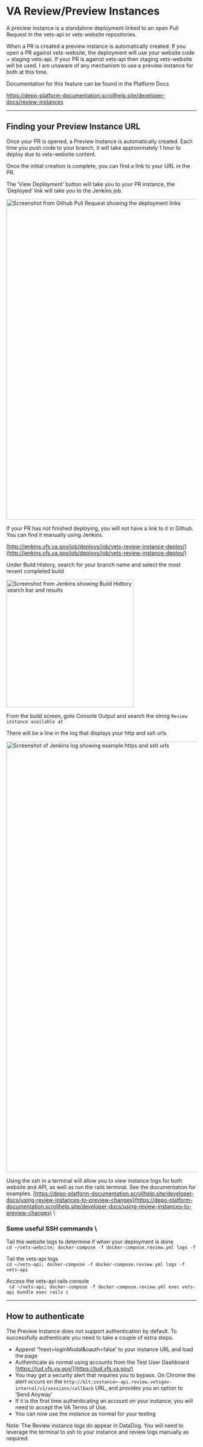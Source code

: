 # VA Review/Preview Instances

A preview instance is a standalone deployment linked to an open Pull Request in the vets-api or vets-website repositories. 

When a PR is created a preview instance is automatically created. If you open a PR against vets-website, the deployment will use your website code + staging vets-api. If your PR is against vets-api then staging vets-website will be used. I am unaware of any mechanism to use a preview instance for both at this time.

Documentation for this feature can be found in the Platform Docs

https://depo-platform-documentation.scrollhelp.site/developer-docs/review-instances

---

## Finding your Preview Instance URL

Once your PR is opened, a Preview Instance is automatically created. Each time you push code to your branch, it will take approximately 1 hour to deploy due to vets-website content.

Once the initial creation is complete, you can find a link to your URL in the PR.



The ‘View Deployment’ button will take you to your PR instance, the ‘Deployed’ link will take you to the Jenkins job.

<img width="846" alt="Screenshot from Github Pull Request showing the deployment links" src="https://github.com/department-of-veterans-affairs/va.gov-team/assets/7817263/133247c9-1586-49c8-aaa2-2b6e5206af59">



If your PR has not finished deploying, you will not have a link to it in Github. You can find it manually using Jenkins.

[http://jenkins.vfs.va.gov/job/deploys/job/vets-review-instance-deploy/](http://jenkins.vfs.va.gov/job/deploys/job/vets-review-instance-deploy/)

Under Build History, search for your branch name and select the most recent completed build


<img width="337" alt="Screenshot from Jenkins showing Build Hidtory search bar and results" src="https://github.com/department-of-veterans-affairs/va.gov-team/assets/7817263/7a94cb84-0f96-451f-85f9-89810123effc">



From the build screen, goto Console Output and search the string `Review instance available at`

There will be a line in the log that displays your http and ssh urls


<img width="1136" alt="Screenshot of Jenkins log showing example https and ssh urls" src="https://github.com/department-of-veterans-affairs/va.gov-team/assets/7817263/6d5b846a-a129-42e7-a9a3-d8b552084e3d">



Using the ssh in a terminal will allow you to view instance logs for both website and API, as well as run the rails terminal. See the documentation for examples. [https://depo-platform-documentation.scrollhelp.site/developer-docs/using-review-instances-to-preview-changes](https://depo-platform-documentation.scrollhelp.site/developer-docs/using-review-instances-to-preview-changes)  \



### Some useful SSH commands \


Tail the website logs to determine if when your deployment is done \
`cd ~/vets-website; docker-compose -f docker-compose.review.yml logs -f`

Tail the vets-api logs \
`cd ~/vets-api; docker-compose -f docker-compose.review.yml logs -f vets-api`

Access the vets-api rails console \
` cd ~/vets-api; docker-compose -f docker-compose.review.yml exec vets-api bundle exec rails c`

---

## How to authenticate

The Preview Instance does not support authentication by default. To successfully authenticate you need to take a couple of extra steps. 

* Append ‘?next=loginModal&oauth=false’ to your instance URL and load the page
* Authenticate as normal using accounts from the Test User Dashboard [https://tud.vfs.va.gov/](https://tud.vfs.va.gov/)
* You may get a security alert that requires you to bypass. On Chrome the alert occurs on the `http://&lt;instance>-api.review.vetsgov-internal/v1/sessions/callback` URL, and provides you an option to ‘Send Anyway’
* If it is the first time authenticating an account on your instance, you will need to accept the VA Terms of Use.
* You can now use the instance as normal for your testing

Note: The Review instance logs do appear in DataDog. You will need to leverage the terminal to ssh to your instance and review logs manually as required.
